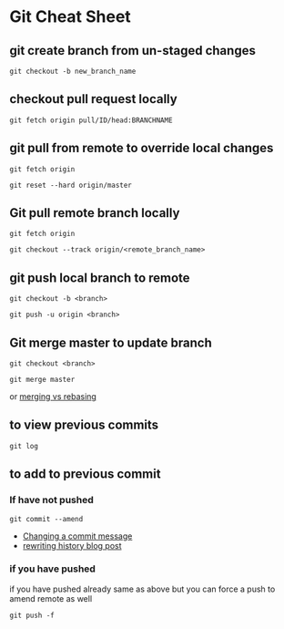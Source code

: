 # Git Cheat Sheet

## git create branch from un-staged changes
```
git checkout -b new_branch_name
```

## checkout pull request locally
```
git fetch origin pull/ID/head:BRANCHNAME
```

## git pull from remote to override local changes

```
git fetch origin
```
```
git reset --hard origin/master
```

## Git pull remote branch locally
```
git fetch origin
```
```
git checkout --track origin/<remote_branch_name>
```

## git push local branch to remote
```
git checkout -b <branch>
```
```
git push -u origin <branch>
```

## Git merge master to update branch
```
git checkout <branch>
```
```
git merge master 
```

or [merging vs rebasing](https://www.atlassian.com/git/tutorials/merging-vs-rebasing )


## to view previous commits  

```
git log 
```
## to add to previous commit 

### If have not pushed

```
git commit --amend
```
- [Changing a commit message](https://help.github.com/articles/changing-a-commit-message/)
- [rewriting history blog post](https://robots.thoughtbot.com/git-interactive-rebase-squash-amend-rewriting-history
)


### if you have pushed 
if you have pushed already same as above but you can force a push to amend remote as well 

```
git push -f 
```
